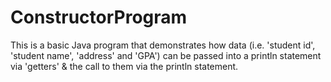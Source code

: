 # ConstructorProgram
This is a basic Java program that demonstrates how data (i.e. 'student id', 'student name', 'address' and 'GPA') can be passed into a println statement via 'getters' & the call to them via the println statement.
